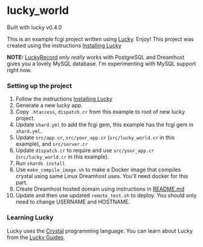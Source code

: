 # lucky_world

Built with lucky v0.4.0

This is an example fcgi project written using [Lucky](https://luckyframework.org). Enjoy!
This project was created using the instructions [Installing Lucky](https://luckyframework.org/guides/installing/)

**NOTE:** [LuckyRecord](https://github.com/luckyframework/lucky_record) only _really_ works with PostgreSQL and Dreamhost gives you a lovely MySQL database.  I'm experimenting with MySQL support right now.

### Setting up the project

1. Follow the instructions [Installing Lucky](https://luckyframework.org/guides/installing/)
1. Generate a new lucky app.
1. Copy `.htaccess`, `dispatch.cr` from this example to root of new lucky project.
1. Update `shard.yml` to add the fcgi gem, this example has the fcgi gem in `shard.yml`.
1. Update `src/app.cr`, `src/your_app.cr` (`src/lucky_world.cr` in this example), and `src/server.cr`
1. Update `dispatch.cr` to require and use `src/your_app.cr` (`src/lucky_world.cr` in this example).
1. Run `shards install`
1. Use `make_compile_image.sh` to make a Docker image that compiles crystal using same Linux Dreamhost uses. You'll need docker for this part.
1. Create Dreamhost hosted domain using instructions in [README.md](https://github.com/blazerw/fcgi/blob/master/README.md)
1. Update and then use updated `remote_test.sh` to deploy. You should only need to change USERNAME and HOSTNAME.

### Learning Lucky

Lucky uses the [Crystal](https://crystal-lang.org) programming language. You can learn about Lucky from the [Lucky Guides](http://luckyframework.org/guides).
